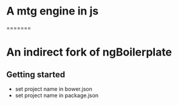 # A mtg engine in js
=======
# An indirect fork of ngBoilerplate

## Getting started

- set project name in bower.json
- set project name in package.json

